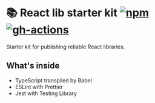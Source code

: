 # 📚 React lib starter kit [![npm](https://img.shields.io/npm/v/@soywod/react-lib-starter-kit?label=npm)](https://www.npmjs.com/package/@soywod/react-lib-starter-kit) [![gh-actions](https://github.com/soywod/react-lib-starter-kit/workflows/tests/badge.svg)](https://github.com/soywod/react-lib-starter-kit/actions?query=workflow%3Atests)

Starter kit for publishing reliable React libraries.

## What's inside

  - TypeScript transpiled by Babel
  - ESLint with Prettier
  - Jest with Testing Library
